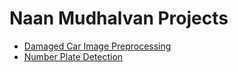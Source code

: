 # Naan Mudhalvan Projects

- [Damaged Car Image Preprocessing](https://github.com/albi-smith/damaged-car-image-preprocessing)
- [Number Plate Detection](https://github.com/albi-smith/number-plate-detection)
